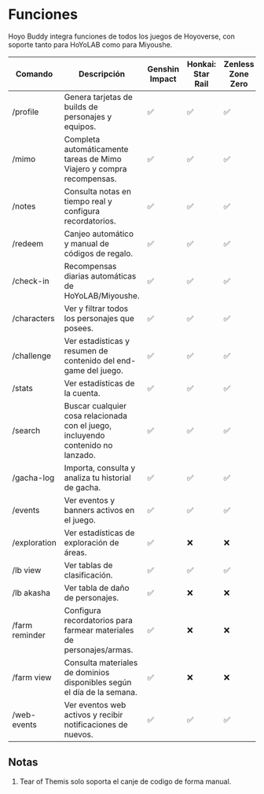 # Funciones

Hoyo Buddy integra funciones de todos los juegos de Hoyoverse, con soporte tanto para HoYoLAB como para Miyoushe.

| Comando | Descripción | Genshin Impact | Honkai: Star Rail | Zenless Zone Zero | Honkai Impact 3rd | Tears of Themis |
|---|---|---|---|---|---|---|
| /profile | Genera tarjetas de builds de personajes y equipos. | ✅ | ✅ | ✅ | ❌ | ❌ |
| /mimo | Completa automáticamente tareas de Mimo Viajero y compra recompensas. | ✅ | ✅ | ✅ | ❌ | ❌ |
| /notes | Consulta notas en tiempo real y configura recordatorios. | ✅ | ✅ | ✅ | ✅ | ❌ |
| /redeem | Canjeo automático y manual de códigos de regalo. | ✅ | ✅ | ✅ | ❌ | ✅[*](#notas) |
| /check-in | Recompensas diarias automáticas de HoYoLAB/Miyoushe. | ✅ | ✅ | ✅ | ✅ | ✅ |
| /characters | Ver y filtrar todos los personajes que posees. | ✅ | ✅ | ✅ | ✅ | ❌ |
| /challenge | Ver estadísticas y resumen de contenido del end-game del juego. | ✅ | ✅ | ✅ | ❌ | ❌ |
| /stats | Ver estadísticas de la cuenta. | ✅ | ✅ | ✅ | ✅ | ❌ |
| /search | Buscar cualquier cosa relacionada con el juego, incluyendo contenido no lanzado. | ✅ | ✅ | ✅ | ❌ | ❌ |
| /gacha-log | Importa, consulta y analiza tu historial de gacha. | ✅ | ✅ | ✅ | ❌ | ❌ |
| /events | Ver eventos y banners activos en el juego. | ✅ | ✅ | ✅ | ❌ | ❌ |
| /exploration | Ver estadísticas de exploración de áreas. | ✅ | ❌ | ❌ | ❌ | ❌ |
| /lb view | Ver tablas de clasificación. | ✅ | ✅ | ✅ | ❌ | ❌ |
| /lb akasha | Ver tabla de daño de personajes. | ✅ | ❌ | ❌ | ❌ | ❌ |
| /farm reminder | Configura recordatorios para farmear materiales de personajes/armas. | ✅ | ❌ | ❌ | ❌ | ❌ |
| /farm view | Consulta materiales de dominios disponibles según el día de la semana. | ✅ | ❌ | ❌ | ❌ | ❌ |
| /web-events | Ver eventos web activos y recibir notificaciones de nuevos. | ✅ | ✅ | ✅ | ✅ | ✅ |

## Notas

1. Tear of Themis solo soporta el canje de codigo de forma manual.
